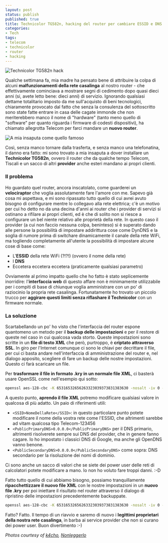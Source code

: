 ```yaml
---
layout: post
status: publish
published: true
title: Technicolor TG582n, hacking del router per cambiare ESSID e DNS
categories:
- Tech
tags:
- telecom
- technicolor
- router
- hacking
---
```


![Technicolor TG582n hack](http://www.k4ch0.org/wp-content/uploads/2013/12/Modem-Technicolor-TG582n.jpg)

Qualche settimana fa, mia madre ha pensato bene di attribuire la colpa di alcuni **malfunzionamenti della rete casalinga** al nostro router - che effettivamente cominciava a mostrare segni di cedimento dopo quasi dieci anni (si, avete letto bene: dieci anni) di servizio. Ignorando qualsiasi dettame totalitario imposto da me sull'acquisto di beni tecnologici, chiaramente provocato dal fatto che senza la consulenza del sottoscritto sono state fatte entrare in casa delle cagate immonde che non meriterebbero manco il nome di "hardware" (tanto meno quello di "software" per quanto riguarda i firmware di codesti dispositivi), ha chiamato allegrotta Telecom per farci mandare un **nuovo router**.

![A mia insaputa come quello famoso](http://4.bp.blogspot.com/-PLcsu_MZ4ww/Tu3MurgWs9I/AAAAAAAAThk/cNU9FcPu4WQ/s1600/Scajola%2BNonleggerlo.png)

Così, senza manco tornare dalla trasferta, e senza manco una telefonatina, il danno era fatto: mi sono trovato a mia insaputa a dover installare un **Technicolor TG582n**, ovvero il router che da qualche tempo Telecom, Tiscali e un sacco di altri **provider** anche esteri mandano ai propri clienti.

### Il problema
Ho guardato quel router, ancora inscatolato, come guarderei un **velociraptor** che voglia assolutamente fare l'amore con me. Sapevo già cosa mi aspettava, e mi sono ripassato tutto quello di cui avrei avuto bisogno di configurare mentre lo collegavo alla rete elettrica; c'è un motivo per cui ho detto no da una decina d'anni ai router che i provider di servizi si ostinano a rifilare ai propri clienti, ed è che di solito non si riesce a configurare un bel niente relativo alle proprietà della rete. In questo caso il provider (a cui non faccio nessuna colpa, beninteso) si è superato dando alle persone la possibilità di impostare addirittura cose come DynDNS e la soglia di rumore prima di switchare dinamicamente il canale della rete WiFi, ma togliendo completamente all'utente la possibilità di impostare alcune cose di base come:

- L'**ESSID** della rete WiFi (?!?!) (ovvero il nome della rete)
- I **DNS**
- Eccetera eccetera eccetera (praticamente qualsiasi parametro)

Ovviamente al primo impatto quello che ho fatto è stato seplicemente inorridire: l'**interfaccia web** di questo affare non è minimamente utilizzabile per i compiti di base di chiunque voglia amministrare con un po' di raziocinio la propria rete casalinga. Fortunatamente ho trovato un piccolo trucco per **aggirare questi limiti senza riflashare il Technicolor** con un firmware normale.

### La soluzione  
Scartabellando un po' ho visto che l'interfaccia del router espone quantomeno un metodo per il **backup delle impostazioni** e per il restore di queste nel caso in cui qualcosa vada storto. Queste impostazioni sono scritte in un **file di testo XML** che però, purtroppo, è **criptato attraverso SSL**. In giro per l'Internet comunque ci sono le chiavi per decrittare il file, per cui ci basta andare nell'interfaccia di amministrazione del router e, nel dialogo apposito, scegliere di fare un backup delle nostre impostazioni. Questo ci farà scaricare un file.

Per **trasformare il file in formato .kry in un normale file XML**, ci basterà usare OpenSSL come nell'esempio qui sotto:

```bash
openssl aes-128-cbc -K 65316532656263323039373831383630 -nosalt -iv 0 -d -in file.kry -out file_decriptato.xml
```

A questo punto, **aprendo il file XML** potremo modificare qualsiasi valore in qualcosa di più adatto. Un paio di riferimenti utili:

- <code>\<SSID\>NomeDellaRete\</SSID\></code>: in questo particolare punto potete modificare il nome della vostra rete come l'ESSID, che altrimenti sarebbe ad vitam qualcosa tipo Telecom-123456
- <code>\<PublicPrimaryDNS\>0.0.0.0\</PublicPrimaryDNS\></code> per il DNS primario, altrimenti risolverete sempre sui DNS del provider, che in genere fanno cagare. Io ho impostato i classici DNS di Google, ma anche gli OpenDNS vanno benone.
- <code>\<PublicSecondaryDNS\>0.0.0.0\</PublicSecondaryDNS\></code> come sopra: DNS secondario per la risoluzione dei nomi di dominio.

Ci sono anche un sacco di valori che se siete dei power user delle reti di calcolatori potete modificare a mano. Io non ho voluto fare troppi danni. :-D

Fatto tutto quello di cui abbiamo bisogno, possiamo tranquillamente **ripacchettizzare il nuovo file XML** con le nostre impostazioni in un **nuovo file .kry** per poi iniettare il risultato nel router attraverso il dialogo di ripristino delle impostazioni precedentemente backuppate.

```bash
openssl aes-128-cbc -K 65316532656263323039373831383630 -nosalt -iv 0 -e -in file_decriptato.xml -out nuovo_file.kry
```

Fatto? Fatto. Il tempo di un riavvio e saremo di nuovo i **legittimi proprietari della nostra rete casalinga**, in barba ai service provider che non si curano dei power user. Buon divertimento :-)

_Photos courtesy of [k4cho](http://www.k4ch0.org/vpn-en-infinitum-technicolor-tg582n/), [Nonleggerlo](http://nonleggerlo.blogspot.it/2011/12/vostra-insaputa.html)_
